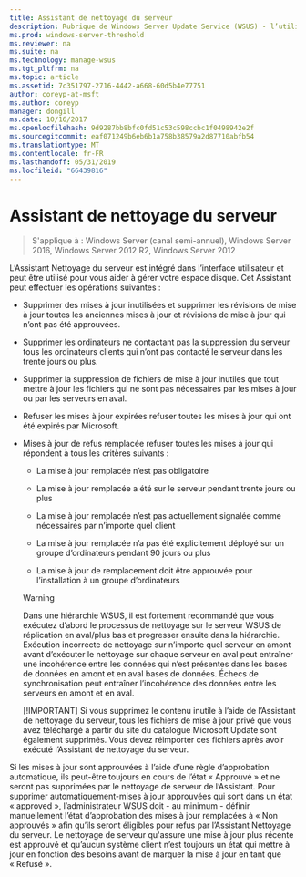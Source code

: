 ```yaml
---
title: Assistant de nettoyage du serveur
description: Rubrique de Windows Server Update Service (WSUS) - l’utilisation de l’Assistant de nettoyage de serveur pour gérer l’espace disque
ms.prod: windows-server-threshold
ms.reviewer: na
ms.suite: na
ms.technology: manage-wsus
ms.tgt_pltfrm: na
ms.topic: article
ms.assetid: 7c351797-2716-4442-a668-60d5b4e77751
author: coreyp-at-msft
ms.author: coreyp
manager: dongill
ms.date: 10/16/2017
ms.openlocfilehash: 9d9287bb8bfc0fd51c53c598ccbc1f0498942e2f
ms.sourcegitcommit: eaf071249b6eb6b1a758b38579a2d87710abfb54
ms.translationtype: MT
ms.contentlocale: fr-FR
ms.lasthandoff: 05/31/2019
ms.locfileid: "66439816"
---
```

# <a name="the-server-cleanup-wizard"></a>Assistant de nettoyage du serveur

>S'applique à : Windows Server (canal semi-annuel), Windows Server 2016, Windows Server 2012 R2, Windows Server 2012

L’Assistant Nettoyage du serveur est intégré dans l’interface utilisateur et peut être utilisé pour vous aider à gérer votre espace disque. Cet Assistant peut effectuer les opérations suivantes :

- Supprimer des mises à jour inutilisées et supprimer les révisions de mise à jour toutes les anciennes mises à jour et révisions de mise à jour qui n’ont pas été approuvées.

- Supprimer les ordinateurs ne contactant pas la suppression du serveur tous les ordinateurs clients qui n’ont pas contacté le serveur dans les trente jours ou plus.

- Supprimer la suppression de fichiers de mise à jour inutiles que tout mettre à jour les fichiers qui ne sont pas nécessaires par les mises à jour ou par les serveurs en aval.

- Refuser les mises à jour expirées refuser toutes les mises à jour qui ont été expirés par Microsoft.

- Mises à jour de refus remplacée refuser toutes les mises à jour qui répondent à tous les critères suivants :

  -   La mise à jour remplacée n’est pas obligatoire

  -   La mise à jour remplacée a été sur le serveur pendant trente jours ou plus

  -   La mise à jour remplacée n’est pas actuellement signalée comme nécessaires par n’importe quel client

  -   La mise à jour remplacée n’a pas été explicitement déployé sur un groupe d’ordinateurs pendant 90 jours ou plus

  -   La mise à jour de remplacement doit être approuvée pour l’installation à un groupe d’ordinateurs

  > [!WARNING]
  >  Dans une hiérarchie WSUS, il est fortement recommandé que vous exécutez d’abord le processus de nettoyage sur le serveur WSUS de réplication en aval/plus bas et progresser ensuite dans la hiérarchie. Exécution incorrecte de nettoyage sur n’importe quel serveur en amont avant d’exécuter le nettoyage sur chaque serveur en aval peut entraîner une incohérence entre les données qui n’est présentes dans les bases de données en amont et en aval bases de données. Échecs de synchronisation peut entraîner l’incohérence des données entre les serveurs en amont et en aval. 
  > 
  > [!IMPORTANT]
  >  Si vous supprimez le contenu inutile à l’aide de l’Assistant de nettoyage du serveur, tous les fichiers de mise à jour privé que vous avez téléchargé à partir du site du catalogue Microsoft Update sont également supprimés. Vous devez réimporter ces fichiers après avoir exécuté l’Assistant de nettoyage du serveur. 

Si les mises à jour sont approuvées à l’aide d’une règle d’approbation automatique, ils peut-être toujours en cours de l’état « Approuvé » et ne seront pas supprimées par le nettoyage de serveur de l’Assistant. Pour supprimer automatiquement-mises à jour approuvées qui sont dans un état « approved », l’administrateur WSUS doit - au minimum - définir manuellement l’état d’approbation des mises à jour remplacées à « Non approuvés » afin qu’ils seront éligibles pour refus par l’Assistant Nettoyage du serveur. Le nettoyage de serveur qu'assure une mise à jour plus récente est approuvé et qu’aucun système client n’est toujours un état qui mettre à jour en fonction des besoins avant de marquer la mise à jour en tant que « Refusé ».




